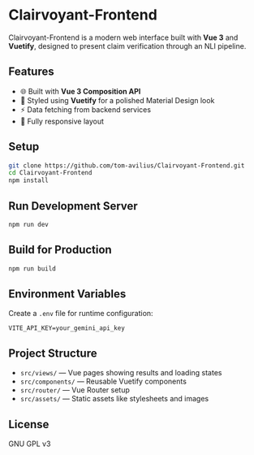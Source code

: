 # Clairvoyant-Frontend

Clairvoyant-Frontend is a modern web interface built with **Vue 3** and **Vuetify**, designed to present claim verification through an NLI pipeline.

## Features

- 🌐 Built with **Vue 3 Composition API**
- 🎨 Styled using **Vuetify** for a polished Material Design look
- ⚡ Data fetching from backend services
- 📱 Fully responsive layout

## Setup

```bash
git clone https://github.com/tom-avilius/Clairvoyant-Frontend.git
cd Clairvoyant-Frontend
npm install
```

## Run Development Server

```bash
npm run dev
```

## Build for Production

```bash
npm run build
```

## Environment Variables

Create a `.env` file for runtime configuration:

```env
VITE_API_KEY=your_gemini_api_key
```

## Project Structure

- `src/views/` — Vue pages showing results and loading states
- `src/components/` — Reusable Vuetify components
- `src/router/` — Vue Router setup
- `src/assets/` — Static assets like stylesheets and images

## License

GNU GPL v3
